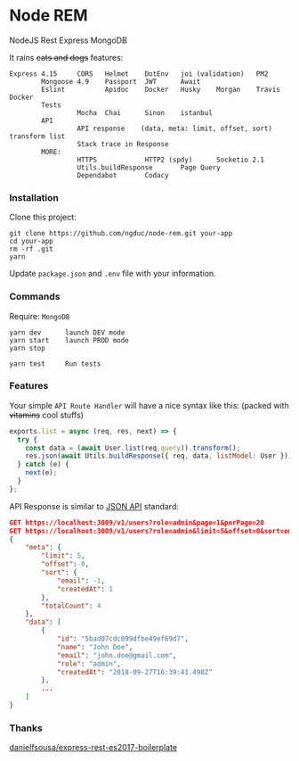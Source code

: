 # Node REM

NodeJS Rest Express MongoDB

It rains ~~cats and dogs~~ features:

```
Express 4.15     CORS   Helmet    DotEnv   joi (validation)   PM2
        Mongoose 4.9    Passport  JWT      Await
        Eslint          Apidoc    Docker   Husky    Morgan    Travis    Docker
        Tests
                 Mocha  Chai      Sinon    istanbul
        API
                 API response    (data, meta: limit, offset, sort)    transform list
                 Stack trace in Response
        MORE:
                 HTTPS            HTTP2 (spdy)      Socketio 2.1
                 Utils.buildResponse       Page Query
                 Dependabot       Codacy
```

### Installation

Clone this project:
```
git clone https://github.com/ngduc/node-rem.git your-app
cd your-app
rm -rf .git
yarn
```
Update `package.json` and `.env` file with your information.

### Commands

Require: `MongoDB`

```
yarn dev      launch DEV mode
yarn start    launch PROD mode
yarn stop

yarn test     Run tests
```

### Features

Your simple `API Route Handler` will have a nice syntax like this: (packed with ~~vitamins~~ cool stuffs)
```js
exports.list = async (req, res, next) => {
  try {
    const data = (await User.list(req.query)).transform();
    res.json(await Utils.buildResponse({ req, data, listModel: User }));
  } catch (e) {
    next(e);
  }
};
```

API Response is similar to [JSON API](http://jsonapi.org/examples/#pagination) standard:

```json
GET https://localhost:3009/v1/users?role=admin&page=1&perPage=20
GET https://localhost:3009/v1/users?role=admin&limit=5&offset=0&sort=email:desc,createdAt
{
    "meta": {
        "limit": 5,
        "offset": 0,
        "sort": {
            "email": -1,
            "createdAt": 1
        },
        "totalCount": 4
    },
    "data": [
        {
            "id": "5bad07cdc099dfbe49ef69d7",
            "name": "John Doe",
            "email": "john.doe@gmail.com",
            "role": "admin",
            "createdAt": "2018-09-27T16:39:41.498Z"
        },
        ...
    ]
}
```

### Thanks

[danielfsousa/express-rest-es2017-boilerplate](https://github.com/danielfsousa/express-rest-es2017-boilerplate)
